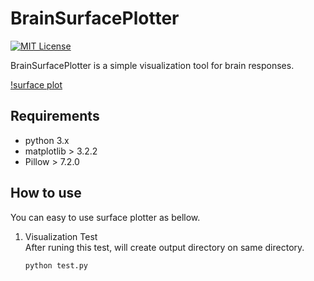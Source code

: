 # BrainSurfacePlotter

[![MIT License](http://img.shields.io/badge/license-MIT-blue.svg?style=flat)](https://github.com/RyotaroNumata/BrainSurfacePlotter/blob/master/README.md) <br>

BrainSurfacePlotter is a simple visualization tool for brain responses.

[!surface plot](https://github.com/RyotaroNumata/BrainSurfacePlotter/blob/master/output/output.png)


## Requirements

- python 3.x
- matplotlib > 3.2.2
- Pillow > 7.2.0

## How to use

You can easy to use surface plotter as bellow.

1. Visualization Test \
    After runing this test, will create output directory on same directory.
    ```
    python test.py
    ```